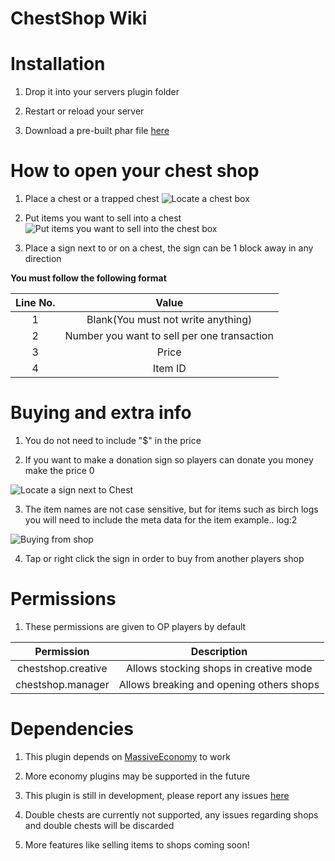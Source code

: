 # ChestShop Wiki

# Installation
1.  Drop it into your servers plugin folder

2.  Restart or reload your server

3. Download a pre-built phar file [here](https://docs.google.com/uc?authuser=0&id=0B9EFuluan--ka3hRbXJPeDlIbjg&export=download)

# How to open your chest shop

1. Place a chest or a trapped chest
![Locate a chest box](https://github.com/Skyladd/ChestShop/blob/master/Images/Screenshot_2016-05-02-14-33-30.png)

2. Put items you want to sell into a chest
![Put items you want to sell into the chest box](https://github.com/Skyladd/ChestShop/blob/master/Images/Screenshot_2016-05-02-14-07-16.png)

3. Place a sign next to or on a chest, the sign can be 1 block away in any direction

  **You must follow the following format**
  
  | Line No. | Value |
  | :------: | :---: |
  | 1 | Blank(You must not write anything) |
  | 2 | Number you want to sell per one transaction |
  | 3 | Price |
  | 4 | Item ID |
  
# Buying and extra info

1. You do not need to include "$" in the price

2. If you want to make a donation sign so players can donate you money make the price 0 

![Locate a sign next to Chest](https://github.com/Skyladd/ChestShop/blob/master/Images/Screenshot_2016-05-02-14-06-36.png)

3. The item names are not case sensitive, but for items such as birch logs you will need to include the meta data for the item example.. log:2

![Buying from shop](https://github.com/Skyladd/ChestShop/blob/master/Images/Screenshot_2016-05-02-14-53-28.png)

4. Tap or right click the sign in order to buy from another players shop

# Permissions
1. These permissions are given to OP players by default

  | Permission | Description |
  | :------: | :---: |
  | chestshop.creative | Allows stocking shops in creative mode |
  | chestshop.manager | Allows breaking and opening others shops |

# Dependencies

1. This plugin depends on [MassiveEconomy](https://forums.pocketmine.net/plugins/massiveeconomy.864/) to work

2. More economy plugins may be supported in the future

3. This plugin is still in development, please report any issues [here](https://github.com/Skyladd/ChestShop/issues/new)

4. Double chests are currently not supported, any issues regarding shops and double chests will be discarded

5. More features like selling items to shops coming soon!
